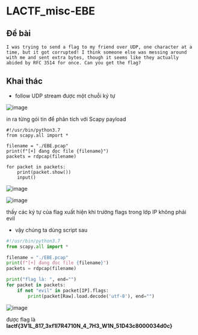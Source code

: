 # LACTF_misc-EBE

## Đề bài

```!
I was trying to send a flag to my friend over UDP, one character at a time, but it got corrupted! I think someone else was messing around with me and sent extra bytes, though it seems like they actually abided by RFC 3514 for once. Can you get the flag?
```

## Khai thác

- follow UDP stream được một chuỗi ký tự

![image](https://hackmd.io/_uploads/BJ1EvFZA6.png)

in ra từng gói tin để phân tích với Scapy payload

```python!
#!/usr/bin/python3.7
from scapy.all import *

filename = "./EBE.pcap"
print(f"[+] đang đọc file {filename}")
packets = rdpcap(filename)

for packet in packets:
    print(packet.show())
    input()
```

![image](https://hackmd.io/_uploads/ryOlSYWA6.png)

![image](https://hackmd.io/_uploads/H1WzSKWA6.png)

thấy các ký tự của flag xuất hiện khi trường flags trong lớp IP không phải evil

- vậy chúng ta dùng script sau

```python
#!/usr/bin/python3.7
from scapy.all import *

filename = "./EBE.pcap"
print(f"[+] đang đọc file {filename}")
packets = rdpcap(filename)

print("flag là: ", end="")
for packet in packets:
    if not "evil" in packet[IP].flags:
        print(packet[Raw].load.decode('utf-8'), end="")

```

![image](https://hackmd.io/_uploads/r13lIFWAp.png)

được flag là **lactf{3V1L_817_3xf1l7R4710N_4_7H3_W1N_51D43c8000034d0c}**
